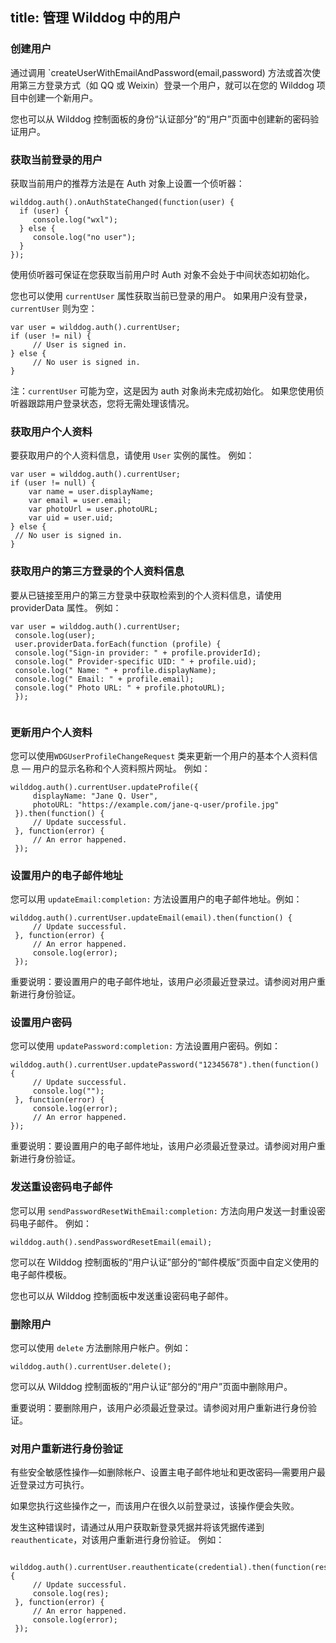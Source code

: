 title: 管理 Wilddog 中的用户
---

### 创建用户

通过调用 `createUserWithEmailAndPassword(email,password) 方法或首次使用第三方登录方式（如 QQ 或 Weixin）登录一个用户，就可以在您的 Wilddog 项目中创建一个新用户。

您也可以从 Wilddog 控制面板的身份“认证部分”的“用户”页面中创建新的密码验证用户。

### 获取当前登录的用户


获取当前用户的推荐方法是在 Auth 对象上设置一个侦听器：

```
wilddog.auth().onAuthStateChanged(function(user) {
  if (user) {
     console.log("wxl");
  } else {
     console.log("no user");
  }
});
```

使用侦听器可保证在您获取当前用户时 Auth 对象不会处于中间状态如初始化。


您也可以使用 `currentUser` 属性获取当前已登录的用户。 如果用户没有登录，`currentUser` 则为空：


```
var user = wilddog.auth().currentUser;
if (user != nil) {
     // User is signed in.
} else {
     // No user is signed in.
}
```

注：`currentUser` 可能为空，这是因为 auth 对象尚未完成初始化。 如果您使用侦听器跟踪用户登录状态，您将无需处理该情况。

### 获取用户个人资料

要获取用户的个人资料信息，请使用 `User` 实例的属性。 例如：


```
var user = wilddog.auth().currentUser;
if (user != null) {
    var name = user.displayName;
    var email = user.email;
    var photoUrl = user.photoURL;
    var uid = user.uid; 
} else {
 // No user is signed in.
}

```
### 获取用户的第三方登录的个人资料信息

要从已链接至用户的第三方登录中获取检索到的个人资料信息，请使用 providerData 属性。 例如：

```
var user = wilddog.auth().currentUser;
 console.log(user);
 user.providerData.forEach(function (profile) {
 console.log("Sign-in provider: " + profile.providerId);
 console.log(" Provider-specific UID: " + profile.uid);
 console.log(" Name: " + profile.displayName);
 console.log(" Email: " + profile.email);
 console.log(" Photo URL: " + profile.photoURL);
 });


```

### 更新用户个人资料

您可以使用`WDGUserProfileChangeRequest` 类来更新一个用户的基本个人资料信息 — 用户的显示名称和个人资料照片网址。 例如：

```
wilddog.auth().currentUser.updateProfile({
     displayName: "Jane Q. User",
     photoURL: "https://example.com/jane-q-user/profile.jpg"
 }).then(function() {
     // Update successful.
 }, function(error) {
     // An error happened.
 });
```

### 设置用户的电子邮件地址


您可以用 `updateEmail:completion:` 方法设置用户的电子邮件地址。例如：

```
wilddog.auth().currentUser.updateEmail(email).then(function() {
     // Update successful.
 }, function(error) {
     // An error happened.
     console.log(error);
 });

```

重要说明：要设置用户的电子邮件地址，该用户必须最近登录过。请参阅对用户重新进行身份验证。


### 设置用户密码

您可以使用 `updatePassword:completion:` 方法设置用户密码。例如：

```
wilddog.auth().currentUser.updatePassword("12345678").then(function() {
     // Update successful.
     console.log("");
 }, function(error) {
     console.log(error);
     // An error happened. 
});

```

重要说明：要设置用户的电子邮件地址，该用户必须最近登录过。请参阅对用户重新进行身份验证。


### 发送重设密码电子邮件


您可以用 `sendPasswordResetWithEmail:completion:` 方法向用户发送一封重设密码电子邮件。 例如：



```
wilddog.auth().sendPasswordResetEmail(email);
```

您可以在 Wilddog 控制面板的“用户认证”部分的“邮件模版”页面中自定义使用的电子邮件模板。


您也可以从 Wilddog 控制面板中发送重设密码电子邮件。


### 删除用户

您可以使用 `delete` 方法删除用户帐户。例如：



```
wilddog.auth().currentUser.delete();
```
您可以从 Wilddog 控制面板的“用户认证”部分的“用户”页面中删除用户。

重要说明：要删除用户，该用户必须最近登录过。请参阅对用户重新进行身份验证。



### 对用户重新进行身份验证

有些安全敏感性操作—如删除帐户、设置主电子邮件地址和更改密码—需要用户最近登录过方可执行。

如果您执行这些操作之一，而该用户在很久以前登录过，该操作便会失败。

发生这种错误时，请通过从用户获取新登录凭据并将该凭据传递到 `reauthenticate`，对该用户重新进行身份验证。 例如：



```
 wilddog.auth().currentUser.reauthenticate(credential).then(function(res) {
     // Update successful.
     console.log(res);
 }, function(error) {
     // An error happened.
     console.log(error);
 });
```
